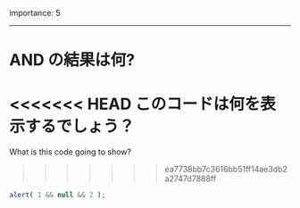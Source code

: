 importance: 5

---

# AND の結果は何?

<<<<<<< HEAD
このコードは何を表示するでしょう？
=======
What is this code going to show?
>>>>>>> ea7738bb7c3616bb51ff14ae3db2a2747d7888ff

```js
alert( 1 && null && 2 );
```
